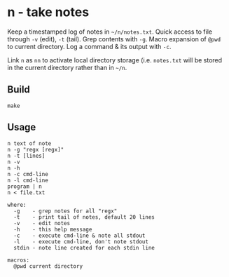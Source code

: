 # n - take notes
Keep a timestamped log of notes in `~/n/notes.txt`. Quick access to file through `-v` (edit), `-t` (tail). Grep contents with `-g`. Macro expansion of `@pwd` to current directory. Log a command & its output with `-c`.

Link `n` as `nn` to activate local directory storage (i.e. `notes.txt` will be stored in the current directory rather than in `~/n`.
## Build
```
make
```
## Usage
```
n text of note
n -g "regx [regx]"
n -t [lines]
n -v
n -h
n -c cmd-line
n -l cmd-line
program | n
n < file.txt

where:
  -g    - grep notes for all "regx"
  -t    - print tail of notes, default 20 lines
  -v    - edit notes
  -h    - this help message
  -c    - execute cmd-line & note all stdout
  -l    - execute cmd-line, don't note stdout
  stdin - note line created for each stdin line
  
macros:
  @pwd current directory
```
